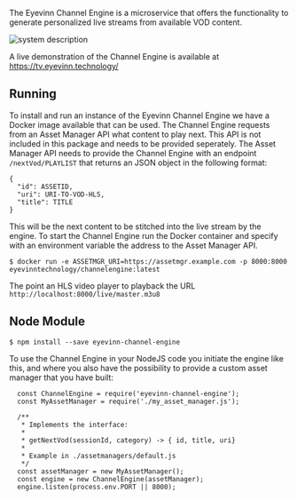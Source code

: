 The Eyevinn Channel Engine is a microservice that offers the functionality to generate personalized live streams from available VOD content.

![system description](https://github.com/Eyevinn/channel-engine/blob/master/docs/system-description.png)

A live demonstration of the Channel Engine is available at https://tv.eyevinn.technology/

## Running

To install and run an instance of the Eyevinn Channel Engine we have a Docker image available that can be used. The Channel Engine requests from an Asset Manager API what content to play next. This API is not included in this package and needs to be provided seperately. The Asset Manager API needs to provide the Channel Engine with an endpoint `/nextVod/PLAYLIST` that returns an JSON object in the following format:

```
{
  "id": ASSETID,
  "uri": URI-TO-VOD-HLS,
  "title": TITLE
}
```

This will be the next content to be stitched into the live stream by the engine. To start the Channel Engine run the Docker container and specify with an environment variable the address to the Asset Manager API.

```
$ docker run -e ASSETMGR_URI=https://assetmgr.example.com -p 8000:8000 eyevinntechnology/channelengine:latest
```

The point an HLS video player to playback the URL `http://localhost:8000/live/master.m3u8`

## Node Module

```
$ npm install --save eyevinn-channel-engine
```

To use the Channel Engine in your NodeJS code you initiate the engine like this, and where you also
have the possibility to provide a custom asset manager that you have built:

```
  const ChannelEngine = require('eyevinn-channel-engine');
  const MyAssetManager = require('./my_asset_manager.js');

  /**
   * Implements the interface:
   *
   * getNextVod(sessionId, category) -> { id, title, uri}
   *
   * Example in ./assetmanagers/default.js
   */
  const assetManager = new MyAssetManager();
  const engine = new ChannelEngine(assetManager);
  engine.listen(process.env.PORT || 8000);
```

